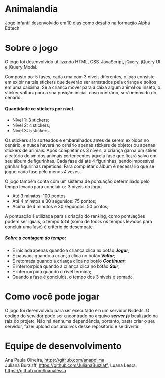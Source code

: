 # Animalandia
Jogo infantil desenvolvido em 10 dias como desafio na formação Alpha Edtech

# Sobre o jogo

O jogo foi desenvolvido utilizando HTML, CSS, JavaScript, jQuery, jQuery UI e jQuery Modal.

Composto por 5 fases, cada uma com 3 níveis diferentes, o jogo consiste em exibir na tela stickers que deverão ser arrastados pela criança e soltos em uma caixinha. Se a criança mover para a caixa algum animal ou inseto, o sticker voltará para a sua posição inicial, caso contrário, será removido do cenário.

#### Quantidade de stickers por nível
  - Nível 1: 3 stickers;
  - Nível 2: 4 stickers;
  - Nível 3: 5 stickers.
  
  
Os stickers são sorteados e embaralhados antes de serem exibidos no cenário, e nunca haverá no cenário apenas stickers de objetos ou apenas stickers de animais. Após completar os 3 níveis, a criança ganha um stiker aleatório de um dos animais pertencentes àquela fase que ficará salvo em seu álbum de figurinhas. Cada fase dá até 4 figurinhas, sendo impossível ganhar figurinhas repetidas. Para completar o álbum é necessário que se jogue cada fase pelo menos 4 vezes.

O jogo também conta com um sistema de pontuação determinado pelo tempo levado para concluir os 3 níveis do jogo.

- Até 3 minutos: 100 pontos;
- Até 4 minutos e 30 segundos: 75 pontos;
- Acima de 4 minutos e 30 segundos: 50 pontos;

A pontuação é utilizada para a criação do ranking, como pontuações podem ser iguais, o tempo total (soma de todos os tempos levados para concluir uma fase) é critério de desempate.

##### Sobre a contagem do tempo:
- É iniciada apenas quando a criança clica no botão ***Jogar***;
- É pausada quando a criança clica no botão ***Voltar***;
- É retomada quando a criança clica no botão ***Continuar***;
- É interrompida quando a criança clica no botão ***Sair***;
- É interrompida quando o nível termina;
- Quando a fase é concluída, o tempo dos 3 níveis é somado.

# Como você pode jogar

O jogo foi desenvolvido para ser executado em um servidor NodeJs. O código do servidor pode ser encontrado no arquivo ***server.js*** localizado na raiz do projeto.
Não há nenhuma dependência, portanto, basta criar o seu servidor, fazer upload dos arquivos desse repositório e se divertir.

# Equipe de desenvolvimento

Ana Paula Oliveira, https://github.com/anapolima<br/>
Juliana Burzlaff, https://github.com/JulianaBurzlaff,
Luana Lessa, https://github.com/luanalessa
